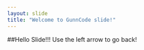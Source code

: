 ```yaml
---
layout: slide
title: "Welcome to GunnCode slide!"
---
```


##Hello Slide!!!
Use the left arrow to go back!
